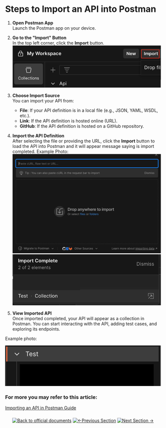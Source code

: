# Steps to Import an API into Postman

1. **Open Postman App**  
   Launch the Postman app on your device.

2. **Go to the "Import" Button**  
   In the top left corner, click the **Import** button.
   ![Import API into Postman](/8.Picture/4.Postman%20Collection/importbutton.png)
3. **Choose Import Source**  
   You can import your API from:
   - **File**: If your API definition is in a local file (e.g., JSON, YAML, WSDL, etc.).
   - **Link**: If the API definition is hosted online (URL).
   - **GitHub**: If the API definition is hosted on a GitHub repository.
3. **Import the API Definition**  
   After selecting the file or providing the URL, click the **Import** button to load the API into Postman and it will appear message saying is import            completed.
   Example Photo:
   ![Import API into Postman](/8.Picture/4.Postman%20Collection/files.png)
   ![Import API into Postman](/8.Picture/4.Postman%20Collection/Import%20Complete.png)
5. **View Imported API**  
   Once imported completed, your API will appear as a collection in Postman. You can start interacting with the API, adding test cases, and exploring its endpoints.

Example photo:

![Import API into Postman](/8.Picture/4.Postman%20Collection/examplecollection.png)
   
### For more you may refer to this article:
[Importing an API in Postman Guide](http://learning.postman.com/docs/design-apis/api-builder/importing-an-api/)

<div align="center" style="margin: 1.5rem 0;">

[![Back to official documents](https://img.shields.io/badge/Back_to_official_documents-007ACC?style=for-the-badge&scale=1.3)](../README.md)
[![←Previous Section](https://img.shields.io/badge/Previous_Section_%E2%86%90-FF7733?style=for-the-badge&scale=1.3)](../3.OAuth%20Authentication/1.$20oauth%20authentication%20guide.md)
[![Next Section →](https://img.shields.io/badge/Next_Section_%E2%86%92-00CC88?style=for-the-badge&scale=1.3)](/5.API%20endpoint/%201.Shipping/1.Get%20Shipment%20Quotation.md)

</div>

